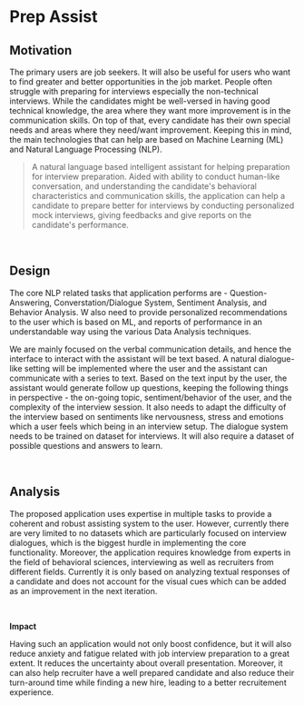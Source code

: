 # **Prep Assist**

## **Motivation**

The primary users are job seekers. It will also be useful for users who want to find greater and better opportunities in the job market. People often struggle with preparing for interviews especially the non-technical interviews. While the candidates might be well-versed in having good technical knowledge, the area where they want more improvement is in the communication skills. On top of that, every candidate has their own special needs and areas where they need/want improvement. Keeping this in mind, the main technologies that can help are based on Machine Learning (ML) and Natural Language Processing (NLP).

> A natural language based intelligent assistant for helping preparation for interview preparation. Aided with ability to conduct human-like conversation, and understanding the candidate's behavioral characteristics and communication skills, the application can help a candidate to prepare better for interviews by conducting personalized mock interviews, giving feedbacks and give reports on the candidate's performance.

<br>

## **Design**

The core NLP related tasks that application performs are - Question-Answering, Converstation/Dialogue System, Sentiment Analysis, and Behavior Analysis. W also need to provide personalized recommendations to the user which is based on ML, and reports of performance in an understandable way using the various Data Analysis techniques.

We are mainly focused on the verbal communication details, and hence the interface to interact with the assistant will be text based. A natural dialogue-like setting will be implemented where the user and the assistant can communicate with a series to text. Based on the text input by the user, the assistant would generate follow up questions, keeping the following things in perspective - the on-going topic, sentiment/behavior of the user, and the complexity of the interview session. It also needs to adapt the difficulty of the interview based on sentiments like nervousness, stress and emotions which a user feels which being in an interview setup. The dialogue system needs to be trained on dataset for interviews. It will also require a dataset of possible questions and answers to learn.

<br>

## **Analysis**

The proposed application uses expertise in multiple tasks to provide a coherent and robust assisting system to the user. However, currently there are very limited to no datasets which are particularly focused on interview dialogues, which is the biggest hurdle in implementing the core functionality. Moreover, the application requires knowledge from experts in the field of behavioral sciences, interviewing as well as recruiters from different fields. Currently it is only based on analyzing textual responses of a candidate and does not account for the visual cues which can be added as an improvement in the next iteration.

<br>

**Impact**

Having such an application would not only boost confidence, but it will also reduce anxiety and fatigue related with job interview preparation to a great extent. It reduces the uncertainty about overall presentation. Moreover, it can also help recruiter have a well prepared candidate and also reduce their turn-around time while finding a new hire, leading to a better recruitement experience.
